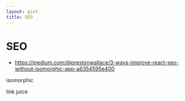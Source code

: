 ```yaml
---
layout: gist
title: SEO
---
```


# SEO


- <https://medium.com/@prestonwallace/3-ways-improve-react-seo-without-isomorphic-app-a6354595e400>

isomorphic 

link juice